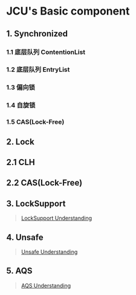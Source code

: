 # JCU's Basic component
## 1. Synchronized
### 1.1 底层队列 ContentionList
### 1.2 底层队列 EntryList
### 1.3 偏向锁
### 1.4 自旋锁
### 1.5 CAS(Lock-Free)

## 2. Lock
## 2.1 CLH
## 2.2 CAS(Lock-Free)

## 3. LockSupport
> [LockSupport Understanding](./basic-sample-jcu-lock/LockSupport.md)

## 4. Unsafe
> [Unsafe Understanding](./basic-sample-jcu-unsafe/README.md)

## 5. AQS
> [AQS Understanding](./basic-sample-jcu-lock/AQS.md)